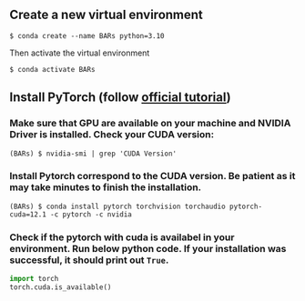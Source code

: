 ## Create a new virtual environment
```
$ conda create --name BARs python=3.10
```

Then activate the virtual environment
```
$ conda activate BARs
```

## Install PyTorch (follow [official tutorial]())
### Make sure that GPU are available on your machine and NVIDIA Driver is installed. Check your CUDA version:
```
(BARs) $ nvidia-smi | grep 'CUDA Version'
```
### Install Pytorch correspond to the CUDA version. Be patient as it may take minutes to finish the installation.
```
(BARs) $ conda install pytorch torchvision torchaudio pytorch-cuda=12.1 -c pytorch -c nvidia
```

### Check if the pytorch with cuda is availabel in your environment. Run below python code. If your installation was successful, it should print out ``True``.
```python
import torch
torch.cuda.is_available()
```

